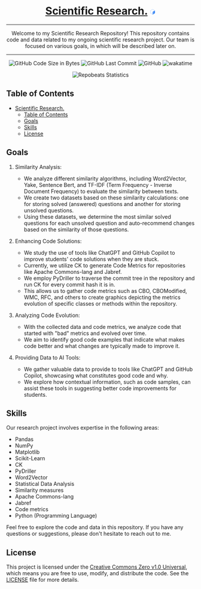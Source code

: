 <div align="center">
   
# [Scientific Research.](https://github.com/BrenoFariasdaSilva/Scientific-Research) <img src="https://github.com/BrenoFariasdaSilva/Scientific-Research/blob/main/.assets/Bash.svg"  width="3%" height="3%">

</div>

<div align="center">
  
---

Welcome to my Scientific Research Repository! This repository contains code and data related to my ongoing scientific research project. Our team is focused on various goals, in which will be described later on.
  
---

</div>

<div align="center">

![GitHub Code Size in Bytes](https://img.shields.io/github/languages/code-size/BrenoFariasdaSilva/Scientific-Research)
![GitHub Last Commit](https://img.shields.io/github/last-commit/BrenoFariasdaSilva/Scientific-Research)
![GitHub](https://img.shields.io/github/license/BrenoFariasdaSilva/Scientific-Research)
![wakatime](https://wakatime.com/badge/github/BrenoFariasdaSilva/Scientific-Research.svg)

</div>

<div align="center">
   
![Repobeats Statistics](https://repobeats.axiom.co/api/embed/cc926b338fcd1c49112ae0c1707e41cbfc07f606.svg "Repobeats analytics image")

</div>

## Table of Contents
- [Scientific Research. ](#scientific-research-)
  - [Table of Contents](#table-of-contents)
  - [Goals](#goals)
  - [Skills](#skills)
  - [License](#license)

## Goals

1. Similarity Analysis:
   - We analyze different similarity algorithms, including Word2Vector, Yake, Sentence Bert, and TF-IDF (Term Frequency - Inverse Document Frequency) to evaluate the similarity between texts.
   - We create two datasets based on these similarity calculations: one for storing solved (answered) questions and another for storing unsolved questions.
   - Using these datasets, we determine the most similar solved questions for each unsolved question and auto-recommend changes based on the similarity of those questions.

2. Enhancing Code Solutions:
   - We study the use of tools like ChatGPT and GitHub Copilot to improve students' code solutions when they are stuck.
   - Currently, we utilize CK to generate Code Metrics for repositories like Apache Commons-lang and Jabref.
   - We employ PyDriller to traverse the commit tree in the repository and run CK for every commit hash it is in.
   - This allows us to gather code metrics such as CBO, CBOModified, WMC, RFC, and others to create graphics depicting the metrics evolution of specific classes or methods within the repository.

3. Analyzing Code Evolution:
   - With the collected data and code metrics, we analyze code that started with "bad" metrics and evolved over time.
   - We aim to identify good code examples that indicate what makes code better and what changes are typically made to improve it.

4. Providing Data to AI Tools:
   - We gather valuable data to provide to tools like ChatGPT and GitHub Copilot, showcasing what constitutes good code and why.
   - We explore how contextual information, such as code samples, can assist these tools in suggesting better code improvements for students.

## Skills

Our research project involves expertise in the following areas:

- Pandas
- NumPy
- Matplotlib
- Scikit-Learn
- CK
- PyDriller
- Word2Vector
- Statistical Data Analysis
- Similarity measures
- Apache Commons-lang
- Jabref
- Code metrics
- Python (Programming Language)

Feel free to explore the code and data in this repository. If you have any questions or suggestions, please don't hesitate to reach out to me.

## License
This project is licensed under the [Creative Commons Zero v1.0 Universal](LICENSE), which means you are free to use, modify, and distribute the code. See the [LICENSE](LICENSE) file for more details.